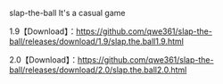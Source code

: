 slap-the-ball
It's a casual game

  1.9【Download】：https://github.com/qwe361/slap-the-ball/releases/download/1.9/slap.the.ball1.9.html
                 
2.0【Download】：https://github.com/qwe361/slap-the-ball/releases/download/2.0/slap.the.ball2.0.html
                    
